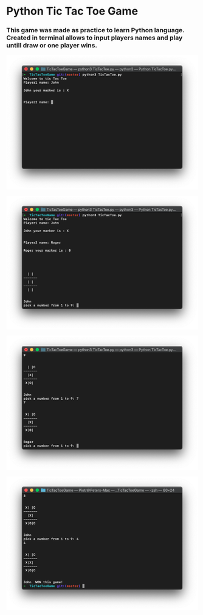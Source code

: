 # Python Tic Tac Toe Game


### This game was made as practice to learn Python language. Created in terminal allows to input players names and play untill draw or one player wins. 

![](images/1.png)

![](images/2.png)

![](images/3.png)

![](images/4.png)
